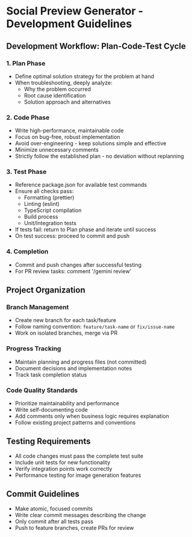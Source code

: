 # Social Preview Generator - Development Guidelines

## Development Workflow: Plan-Code-Test Cycle

### 1. Plan Phase
- Define optimal solution strategy for the problem at hand
- When troubleshooting, deeply analyze:
  - Why the problem occurred
  - Root cause identification  
  - Solution approach and alternatives

### 2. Code Phase  
- Write high-performance, maintainable code
- Focus on bug-free, robust implementation
- Avoid over-engineering - keep solutions simple and effective
- Minimize unnecessary comments
- Strictly follow the established plan - no deviation without replanning

### 3. Test Phase
- Reference package.json for available test commands
- Ensure all checks pass:
  - Formatting (prettier)
  - Linting (eslint)
  - TypeScript compilation
  - Build process
  - Unit/Integration tests
- If tests fail: return to Plan phase and iterate until success
- On test success: proceed to commit and push

### 4. Completion
- Commit and push changes after successful testing
- For PR review tasks: comment '/gemini review'

## Project Organization

### Branch Management
- Create new branch for each task/feature
- Follow naming convention: `feature/task-name` or `fix/issue-name`
- Work on isolated branches, merge via PR

### Progress Tracking
- Maintain planning and progress files (not committed)
- Document decisions and implementation notes
- Track task completion status

### Code Quality Standards
- Prioritize maintainability and performance
- Write self-documenting code
- Add comments only when business logic requires explanation
- Follow existing project patterns and conventions

## Testing Requirements
- All code changes must pass the complete test suite
- Include unit tests for new functionality
- Verify integration points work correctly
- Performance testing for image generation features

## Commit Guidelines
- Make atomic, focused commits
- Write clear commit messages describing the change
- Only commit after all tests pass
- Push to feature branches, create PRs for review